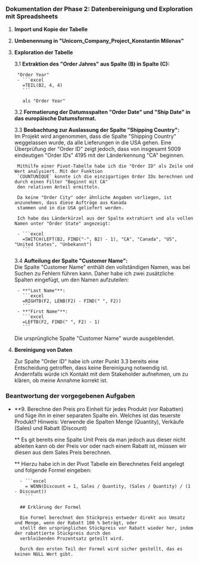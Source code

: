 ### Dokumentation der Phase 2: Datenbereinigung und Exploration mit Spreadsheets  

1. **Import und Kopie der Tabelle**  

2. **Umbenennung in "Unicorn_Company_Project_Konstantin Milonas"**  

3. **Exploration der Tabelle**  

   3.1  **Extraktion des "Order Jahres" aus Spalte (B) in Spalte (C):**  

        "Order Year"  
        - ```excel
          =TEIL(B2, 4, 4)
          ``` 

          als "Order Year"

   3.2  **Formatierung der Datumsspalten "Order Date" und "Ship Date" in das europäische Datumsformat.**  

   3.3  **Beobachtung zur Auslassung der Spalte "Shipping Country":**  
        Im Projekt wird angenommen, dass die Spalte "Shipping Country" weggelassen wurde, da alle Lieferungen 
        in die USA gehen. Eine Überprüfung der "Order ID" zeigt jedoch, dass von insgesamt 5009 eindeutigen 
        "Order IDs" 4195 mit der Länderkennung "CA" beginnen.  

        Mithilfe einer Pivot-Tabelle habe ich die "Order ID" als Zeile und Wert analysiert. Mit der Funktion 
        `COUNTUNIQUE` konnte ich die einzigartigen Order IDs berechnen und durch einen Filter "Beginnt mit CA" 
        den relativen Anteil ermitteln.  

        Da keine "Order City" oder ähnliche Angaben vorliegen, ist anzunehmen, dass diese Aufträge aus Kanada 
        stammen und in die USA geliefert werden.  

        Ich habe das Länderkürzel aus der Spalte extrahiert und als vollen Namen unter "Order State" angezeigt:  

        - ```excel
          =SWITCH(LEFT(B2, FIND("-", B2) - 1), "CA", "Canada", "US", "United States", "Unbekannt")
          ```  

   3.4  **Aufteilung der Spalte "Customer Name":**  
        Die Spalte "Customer Name" enthält den vollständigen Namen, was bei Suchen zu Fehlern führen kann. 
        Daher habe ich zwei zusätzliche Spalten eingefügt, um den Namen aufzuteilen:  

        - **"Last Name"**:  
          ```excel
          =RIGHTB(F2, LENB(F2) - FIND(" ", F2))
          ```  
        - **"First Name"**:  
          ```excel
          =LEFTB(F2, FIND(" ", F2) - 1)
          ```  

   Die ursprüngliche Spalte "Customer Name" wurde ausgeblendet.  

4. **Bereinigung von Daten**  

   Zur Spalte "Order ID" habe ich unter Punkt 3.3 bereits eine Entscheidung getroffen, dass keine Bereinigung notwendig ist. 
   Andernfalls würde ich Kontakt mit dem Stakeholder aufnehmen, um zu klären, ob meine Annahme korrekt ist.

### Beantwortung der vorgegebenen Aufgaben

- **9.  Berechne den Preis pro Einheit für jedes Produkt (vor Rabatten) und füge ihn in einer separaten Spalte ein.
        Welches ist das teuerste Produkt? Hinweis: Verwende die Spalten Menge (Quantity), Verkäufe (Sales) und 
        Rabatt (Discount)

    **  Es git bereits eine Spalte Unit Preis da man jedoch aus dieser nicht ableiten kann ob der Preis vor oder nach
        einem Rabatt ist, müssen wir diesen aus dem Sales Preis berechnen. 

    **  Hierzu habe ich in der Pivot Tabelle ein Berechnetes Feld angelegt und folgende Formel eingeben:

        - ```excel
          = WENN(Discount = 1, Sales / Quantity, (Sales / Quantity) / (1 - Discount))
          ```

        ## Erklärung der Formel

        Die Formel berechnet den Stückpreis entweder direkt aus Umsatz und Menge, wenn der Rabatt 100 % beträgt, oder 
        stellt den ursprünglichen Stückpreis vor Rabatt wieder her, indem der rabattierte Stückpreis durch den 
        verbleibenden Prozentsatz geteilt wird.

        Durch den ersten Teil der Formel wird sicher gestellt, das es keinen NULL Wert gibt.
